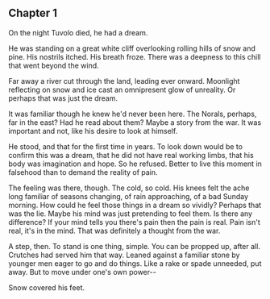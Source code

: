 ## Chapter 1

On the night Tuvolo died, he had a dream.

He was standing on a great white cliff overlooking rolling hills of snow and
pine. His nostrils itched. His breath froze. There was a deepness to this
chill that went beyond the wind.

Far away a river cut through the land, leading ever onward. Moonlight reflecting
on snow and ice cast an omnipresent glow of unreality. Or perhaps that was just
the dream.

It was familiar though he knew he'd never been here. The Norals, perhaps, far in the east? Had he read about them? Maybe a story from the war. It was important and not, like his desire to look at himself.

He stood, and that for the first time in years. To look down would be to confirm
this was a dream, that he did not have real working limbs, that his body was
imagination and hope. So he refused. Better to live this moment in falsehood
than to demand the reality of pain.

The feeling was there, though. The cold, so cold. His knees felt the ache long
familiar of seasons changing, of rain approaching, of a bad Sunday morning. How
could he feel those things in a dream so vividly? Perhaps that was the lie.
Maybe his mind was just pretending to feel them. Is there any difference? If
your mind tells you there's pain then the pain is real. Pain isn't real, it's in
the mind. That was definitely a thought from the war.

A step, then. To stand is one thing, simple. You can be propped up, after all.
Crutches had served him that way. Leaned against a familiar stone by younger men
eager to go and do things. Like a rake or spade unneeded, put away. But to move
under one's own power--

Snow covered his feet.
